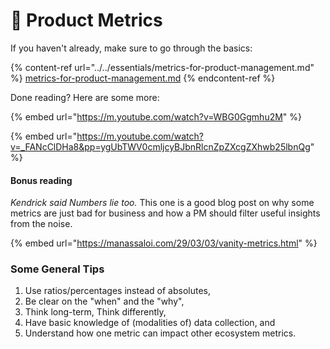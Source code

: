 # 🔢 Product Metrics

If you haven't already, make sure to go through the basics:

{% content-ref url="../../essentials/metrics-for-product-management.md" %}
[metrics-for-product-management.md](../../essentials/metrics-for-product-management.md)
{% endcontent-ref %}

Done reading? Here are some more:

{% embed url="https://m.youtube.com/watch?v=WBG0Ggmhu2M" %}

{% embed url="https://m.youtube.com/watch?v=_FANcClDHa8&pp=ygUbTWV0cmljcyBJbnRlcnZpZXcgZXhwb25lbnQg" %}

#### Bonus reading

_Kendrick said Numbers lie too._ This one is a good blog post on why some metrics are just bad for business and how a PM should filter useful insights from the noise.

{% embed url="https://manassaloi.com/29/03/03/vanity-metrics.html" %}

### Some General Tips

1. Use ratios/percentages instead of absolutes,
2. Be clear on the "when" and the "why",
3. Think long-term, Think differently,
4. Have basic knowledge of (modalities of) data collection, and&#x20;
5. Understand how one metric can impact other ecosystem metrics.
